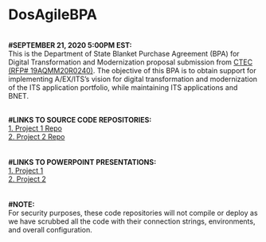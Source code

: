 # DosAgileBPA
<br /> <b>#SEPTEMBER 21, 2020 5:00PM EST:</b><br /> This is the Department of State Blanket Purchase Agreement (BPA) for Digital Transformation and Modernization proposal submission from <a href="http://www.ctec-corp.com" target="_blank">CTEC (RFP# 19AQMM20R0240)</a>. The objective of this BPA is to obtain support for implementing A/EX/ITS’s vision for digital transformation and modernization of the ITS application portfolio, while maintaining ITS applications and BNET. 

<br /><b>#LINKS TO SOURCE CODE REPOSITORIES:</b>
<br />
<a href="https://github.com/sbedens/DosAgileBPA---Project-1" target="_blank">1.  Project 1 Repo</a>
<br /><a href="https://github.com/uuddinctec/DosAgileBPA---Project-2" target="_blank">2. Project 2 Repo </a> 
<br />
<br />
<br /><b>#LINKS TO POWERPOINT PRESENTATIONS:</b>
<br /><a href="https://github.com/sbedens/DosAgileBPA---Project-1/blob/master/CTEC%20OPM%20Project%201%20Artifact%20(1).pdf" target="_blank">1. Project 1 </a>
<br /><a href="https://github.com/uuddinctec/DosAgileBPA---Project-2/blob/master/CTEC-CBP-PP2-supporting-artifacts_0921submission.pdf" target="_blank"> 2. Project 2 </a>
<br />
<br />
<br /><b>#NOTE:</b>
<br />
For security purposes, these code repositories will not compile or deploy as we have scrubbed all the code with their connection strings, environments, and overall configuration.
